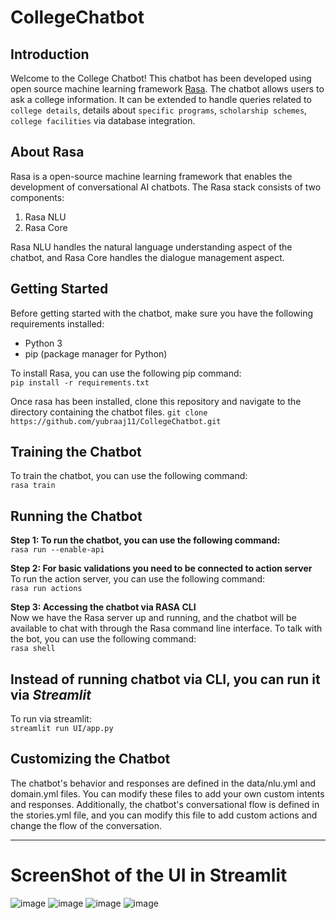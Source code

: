 # CollegeChatbot

## Introduction
Welcome to the College Chatbot! This chatbot has been developed using open source machine learning framework [Rasa](https://rasa.com/). The chatbot allows users to ask a college information. It can  be extended to handle queries related to `college details`, details about `specific programs`, `scholarship schemes`, `college facilities` via database integration.

## About Rasa
Rasa is a open-source machine learning framework that enables the development of conversational AI chatbots. The Rasa stack consists of two components:

1. Rasa NLU
2. Rasa Core

Rasa NLU handles the natural language understanding aspect of the chatbot, and Rasa Core handles the dialogue management aspect.

## Getting Started

Before getting started with the chatbot, make sure you have the following requirements installed:

- Python 3
- pip (package manager for Python)

To install Rasa, you can use the following pip command: <br />
```pip install -r requirements.txt```

Once rasa has been installed, clone this repository and navigate to the directory containing the chatbot files.
```git clone https://github.com/yubraaj11/CollegeChatbot.git```

## Training the Chatbot
To train the chatbot, you can use the following command:<br />
```rasa train```

## Running the Chatbot
**Step 1: To run the chatbot, you can use the following command:**<br />
```rasa run --enable-api```

**Step 2: For basic validations you need to be connected to action server**<br />
To run the action server, you can use the following command:<br />
```rasa run actions```

**Step 3: Accessing the chatbot via RASA CLI**<br />
Now we have the Rasa server up and running, and the chatbot will be available to chat with through the Rasa command line interface.
To talk with the bot, you can use the following command:<br />
```rasa shell```


## Instead of running chatbot via CLI, you can run it via *Streamlit* <br />
To run via streamlit: <br />
```streamlit run UI/app.py```


## Customizing the Chatbot<br />
The chatbot's behavior and responses are defined in the data/nlu.yml and domain.yml files. You can modify these files to add your own custom intents and responses. Additionally, the chatbot's conversational flow is defined in the stories.yml file, and you can modify this file to add custom actions and change the flow of the conversation.

---

# ScreenShot of the UI in Streamlit
![image](https://github.com/yubraaj11/CollegeChatbot/assets/84309182/2c688258-dc0c-4cf2-aba3-bb70b54e0280)
![image](https://github.com/yubraaj11/CollegeChatbot/assets/84309182/dc329dc4-e3bc-499c-b5d0-0ef4f342ea2f)
![image](https://github.com/yubraaj11/CollegeChatbot/assets/84309182/ae198634-ce88-45d9-9fff-a56be69168f5)
![image](https://github.com/yubraaj11/CollegeChatbot/assets/84309182/49952a59-8a58-4fd2-af38-64c1dda82536)






